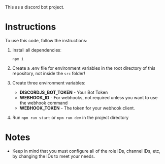 This as a discord bot project.

# Instructions

To use this code, follow the instructions:

1. Install all dependencies:

   `npm i`

2. Create a .env file for environment variables in the root directory of this repository, not inside the `src` folder!

3. Create three environment variables:

   - **DISCORDJS_BOT_TOKEN** - Your Bot Token
   - **WEBHOOK_ID** - For webhooks, not required unless you want to use the webhook command
   - **WEBHOOK_TOKEN** - The token for your webhook client.

4. Run `npm run start` or `npm run dev` in the project directory

# Notes

- Keep in mind that you must configure all of the role IDs, channel IDs, etc, by changing the IDs to meet your needs.

